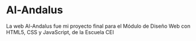 # Al-Andalus
La web Al-Andalus fue mi proyecto final para el Módulo de Diseño Web con HTML5, CSS y JavaScript, de la Escuela CEI
